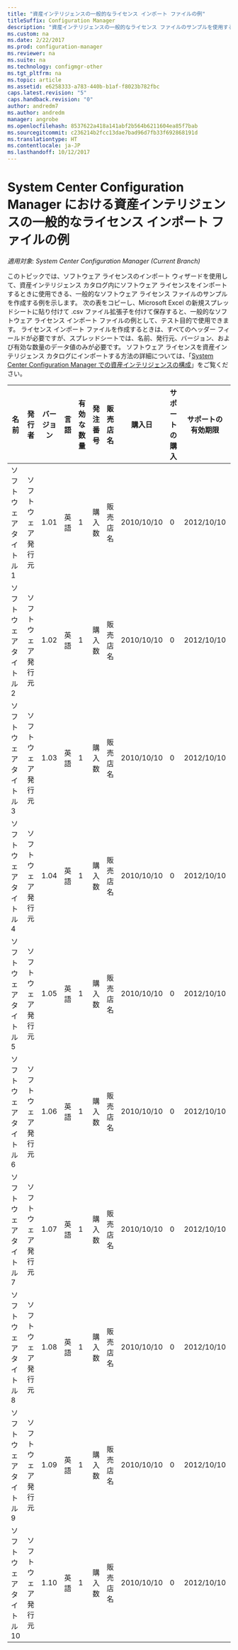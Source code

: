 ```yaml
---
title: "資産インテリジェンスの一般的なライセンス インポート ファイルの例"
titleSuffix: Configuration Manager
description: "資産インテリジェンスの一般的なライセンス ファイルのサンプルを使用すると、System Center Configuration Manager でソフトウェア ライセンスをインポートするのに役立ちます。"
ms.custom: na
ms.date: 2/22/2017
ms.prod: configuration-manager
ms.reviewer: na
ms.suite: na
ms.technology: configmgr-other
ms.tgt_pltfrm: na
ms.topic: article
ms.assetid: e6258333-a783-440b-b1af-f8023b782fbc
caps.latest.revision: "5"
caps.handback.revision: "0"
author: andredm7
ms.author: andredm
manager: angrobe
ms.openlocfilehash: 8537622a418a141abf2b564b6211604ea85f7bab
ms.sourcegitcommit: c236214b2fcc13dae7bad96d7fb33f692868191d
ms.translationtype: HT
ms.contentlocale: ja-JP
ms.lasthandoff: 10/12/2017
---
```

# <a name="example-asset-intelligence-general-license-import-file-in-system-center-configuration-manager"></a>System Center Configuration Manager における資産インテリジェンスの一般的なライセンス インポート ファイルの例

*適用対象: System Center Configuration Manager (Current Branch)*

このトピックでは、ソフトウェア ライセンスのインポート ウィザードを使用して、資産インテリジェンス カタログ内にソフトウェア ライセンスをインポートするときに使用できる、一般的なソフトウェア ライセンス ファイルのサンプルを作成する例を示します。 次の表をコピーし、Microsoft Excel の新規スプレッドシートに貼り付けて .csv ファイル拡張子を付けて保存すると、一般的なソフトウェア ライセンス インポート ファイルの例として、テスト目的で使用できます。 ライセンス インポート ファイルを作成するときは、すべてのヘッダー フィールドが必要ですが、スプレッドシートでは、名前、発行元、バージョン、および有効な数量のデータ値のみが必要です。 ソフトウェア ライセンスを資産インテリジェンス カタログにインポートする方法の詳細については、「[System Center Configuration Manager での資産インテリジェンスの構成](../../../../core/clients/manage/asset-intelligence/configuring-asset-intelligence.md)」をご覧ください。  

|名前|発行者|バージョン|言語|有効な数量|発注番号|販売店名|購入日|サポートの購入|サポートの有効期限|コメント|  
|----------|---------------|-------------|--------------|-----------------------|--------------|------------------|--------------------|----------------------|---------------------------|--------------|  
|ソフトウェア タイトル 1|ソフトウェア発行元|1.01|英語|1|購入数|販売店名|2010/10/10|0|2012/10/10|コメント|  
|ソフトウェア タイトル 2|ソフトウェア発行元|1.02|英語|1|購入数|販売店名|2010/10/10|0|2012/10/10|コメント|  
|ソフトウェア タイトル 3|ソフトウェア発行元|1.03|英語|1|購入数|販売店名|2010/10/10|0|2012/10/10|コメント|  
|ソフトウェア タイトル 4|ソフトウェア発行元|1.04|英語|1|購入数|販売店名|2010/10/10|0|2012/10/10|コメント|  
|ソフトウェア タイトル 5|ソフトウェア発行元|1.05|英語|1|購入数|販売店名|2010/10/10|0|2012/10/10|コメント|  
|ソフトウェア タイトル 6|ソフトウェア発行元|1.06|英語|1|購入数|販売店名|2010/10/10|0|2012/10/10|コメント|  
|ソフトウェア タイトル 7|ソフトウェア発行元|1.07|英語|1|購入数|販売店名|2010/10/10|0|2012/10/10|コメント|  
|ソフトウェア タイトル 8|ソフトウェア発行元|1.08|英語|1|購入数|販売店名|2010/10/10|0|2012/10/10|コメント|  
|ソフトウェア タイトル 9|ソフトウェア発行元|1.09|英語|1|購入数|販売店名|2010/10/10|0|2012/10/10|コメント|  
|ソフトウェア タイトル 10|ソフトウェア発行元|1.10|英語|1|購入数|販売店名|2010/10/10|0|2012/10/10|コメント|  
